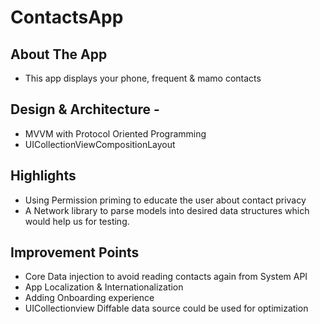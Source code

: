 # ContactsApp

## About The App

- This app displays your phone, frequent & mamo contacts

## Design & Architecture - 

- MVVM with Protocol Oriented Programming
- UICollectionViewCompositionLayout


## Highlights

- Using Permission priming to educate the user about contact privacy
- A Network library to parse models into desired data structures which would help us for testing.


## Improvement Points

- Core Data injection to avoid reading contacts again from System API
- App Localization & Internationalization
- Adding Onboarding experience
- UICollectionview Diffable data source could be used for optimization
